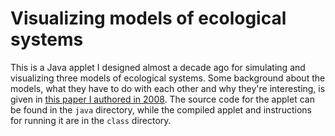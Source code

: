 # Visualizing models of ecological systems

This is a Java applet I designed almost a decade ago for simulating and visualizing three models of ecological systems. Some background about the models, what they have to do with each other and why they're interesting, is given in [this paper I authored in 2008](Wright2008.pdf). The source code for the applet can be found in the ``java`` directory, while the compiled applet and instructions for running it are in the ``class`` directory.
